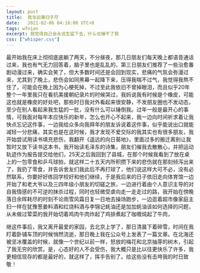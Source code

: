 ```yaml
---
layout: post
title:  我与旧事归于尽
date:   2021-02-06 04:16:00 UTC+8
tags: wfnian
excerpt: 我觉得自己会永远生猛下去，什么也锤不了我
css: ["whisper.css"]
---
```


  
<p class="pp">最开始我在床上彻彻底底躺了两天，不分昼夜，那几日朋友们每天晚上都语音通话过来，我也有气无力回答着，脑子里也是乱乱的，第三日朋友们推荐了一些治愈番剧动漫过来，确实会笑了，但大多数时间还是会回到现实，悲痛的气氛会弥漫过来，尤其到了晚上，悲伤会如同黑幕一起降下来，压得我喘不过气，我觉得我熬不住了，可能会在晚上因为心梗死掉，不过至此我依旧不曾掉眼泪，而且似乎20年整个一年里我只在看抗美援朝纪录片的时候哭过，我妈说我有时候是个橡皮，可能这也就是橡皮的好处吧，那些时日我对外看起来很安静，不发朋友圈也不发动态，至少在别人看起来我生猛的一批，没有什么可以锤倒我。过年一般是最开心的事情，可我面对每年本应快乐的新年，怎么也开心不起来，我一边向时间祈求着让我快点忘记这件事，一边我给众多向我拜年的朋友诉说着这件事，似乎能说出口就能减轻一分悲痛，其实也是在这时候，我才发现不爱交际的我其实也有很多朋友，我开始尝试用读书填充悲伤，我翻开《遥远的向日葵地》，里面过多的搬迁离别让我暂时又放下读书这本书，我开始读毛泽东的诗集，朋友们催我去散散心，并把运动轨迹作为报告提交给他们，25天之后我回到了县城，在那个时候我看到了放在桌上的一包零食和乒乓球拍，就这样二十五天内所积攒下来的悲伤就在那刻倾泻出来了，我扔了零食，并告诉舍友们我此后不再打球了，他们说这样大可不必，没有必然联系，你要好好练回学校好和他们继续，于是我后来的日子依旧走向体育馆一边开始了和老大爷以及三四年级小朋友的切磋之旅，一边进行着由个人意识主导的对自我情感的不可逆的抹杀过程，同时也轻微受虐向走一走走过的路，我开始在傍晚落日余晖耗尽的时刻不论雨雪风霜日复一日地去操场跑步，一边逛着超市像家庭主妇一样在犹豫葱姜料酒和红烧料酒与李锦记蚝油还是加加蚝油该如何选择的问题，从未做过荤菜的我开始切着鸡肉牛肉炸起了鸡排煮起了咖喱炖起了牛肉，</p>
<p class="pp">继这件事后，我又离开最爱的家园，去北京上学了，那日清晨下着碎雪，时间在我盯着卧铺车顶的时候悄然流逝，那日晚上我在公众号上发表了一篇文章。在北海还被坚冰覆盖的时候，就像一个世纪以前一样，怒放的梅花和北京抽芽的树木，引起了我无穷的欣赏。是，心态好的人不会受伤，我大概只是比以往更快乐了许多，我更相信现存的都是最好的，就这样了，挥手告别了。给这些没有击垮我的时日致敬！</p>


